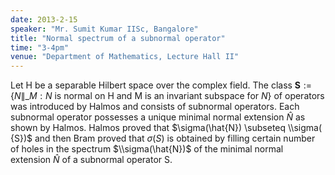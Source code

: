 ```yaml
---
date: 2013-2-15
speaker: "Mr. Sumit Kumar IISc, Bangalore"
title: "Normal spectrum of a subnormal operator"
time: "3-4pm"
venue: "Department of Mathematics, Lecture Hall II"
---
```

Let H be a separable Hilbert space over the complex field. The class $\mathbf{S} := \lbrace N\|\_{M} : N \mbox{ is normal on H and M is an invariant subspace for $N$} \rbrace$ of operators was introduced by Halmos and consists of subnormal operators. Each subnormal operator possesses a unique minimal normal extension $\hat{N}$ as shown by Halmos. Halmos proved that $\sigma(\hat{N}) \subseteq \\sigma( {S})$ and then Bram proved that $\sigma({S})$ is obtained by filling certain number of holes in the spectrum $\\sigma(\hat{N})$ of the minimal normal extension $\hat{N}$ of a subnormal operator S.
